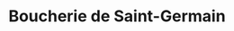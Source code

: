 ---
title: "Boucherie de Saint-Germain"
url: /saint-germain-en-laye/boucherie-de-saint-germain/
shop: Metzgerei
---